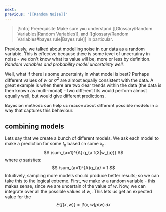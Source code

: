 ```yaml
---
next: 
previous: "[[Random Noise]]"
---
```

> [!info] Prerequisite
> Make sure you understand [[Glossary/Random Variables|Random Variables]], and [[glossary/Random Variables#bayes rule|Bayes rule]] in particular.


Previously, we talked about modelling noise in our data as a random variable. This is effective because there is some level of uncertainty in noise - we don't know what its value will be, more or less by definition. *Random variables and probability model uncertainty well.*

Well, what if there is some uncertainty in what model is best? Perhaps different values of $w$ or $\sigma^{2}$ are almost equally consistent with the data. A great example is when there are two clear trends within the data (the data is then known as multi-modal) - two different fits would perform almost equally well, but would give different predictions.

Bayesian methods can help us reason about different possible models in a way that captures this behaviour.

## combining models
Lets say that we create a bunch of different models. We ask each model to make a prediction for some $t_n$ based on some $x_n$.
$$
\sum_{a=1}^{A} q_{a f(X|w_{a})}
$$
where $q$ satisfies:
$$
\sum_{a=1}^{A}q_{a} = 1
$$
Intuitively, sampling more models should produce better results; so we can take this to the logical extreme. 
First, we make $w$ a random variable - this makes sense, since we are uncertain of the value of $w$. Now, we can integrate over all the possible values of $w$,. This lets us get an expected value for the 
$$
E\left\{ f(x, w) \right\} = \int f(x, w) p(w) \, dx 
$$